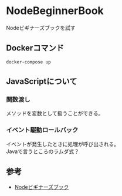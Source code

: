 # NodeBeginnerBook
Nodeビギナーズブックを試す

## Dockerコマンド

```
docker-compose up
```

## JavaScriptについて

### 関数渡し

メソッドを変数として扱うことができる。

### イベント駆動ロールバック

イベントが発生したときに処理が呼び出される。  
Javaで言うところのラムダ式？

## 参考

- [Nodeビギナーズブック](https://www.nodebeginner.org/index-jp.html)        